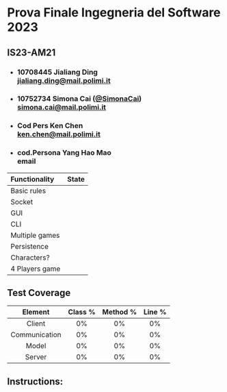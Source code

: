 # Prova Finale Ingegneria del Software 2023
## IS23-AM21

- ###   10708445 Jialiang Ding<br>jialiang.ding@mail.polimi.it
- ###   10752734 Simona Cai ([@SimonaCai](https://github.com/SimonaCai))<br>simona.cai@mail.polimi.it
- ###   Cod Pers Ken Chen<br>ken.chen@mail.polimi.it
- ###   cod.Persona Yang Hao Mao<br>email

| Functionality   |                             State                             |
| :---------------| :-----------------------------------------------------------: |
| Basic rules     |
| Socket          |
| GUI             |
| CLI             |
| Multiple games  |
| Persistence     |
| Characters?
| 4 Players game  |

## Test Coverage

| Element        |  Class %  | Method %  | Line %  |
| :------------: | :-------: | :-------: | :-----: |
| Client         |     0%    |     0%    |    0%   |
| Communication  |     0%    |     0%    |    0%   |
| Model          |     0%    |     0%    |    0%   |
| Server         |     0%    |     0%    |    0%   |

## Instructions:
